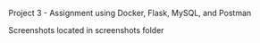 Project 3 - Assignment using Docker, Flask, MySQL, and Postman

Screenshots located in screenshots folder